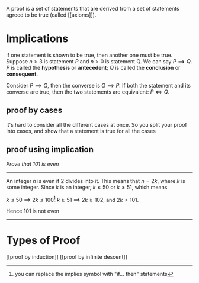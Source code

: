 A proof is a set of statements that are derived from a set of statements agreed to be true (called [[axioms]]). 
# Implications
if one statement is shown to be true, then another one must be true.
Suppose $n>3$ is statement $P$ and $n>0$ is statement Q. We can say $P\implies Q$. $P$ is called the **hypothesis** or **antecedent**; $Q$ is called the **conclusion** or **consequent**. 

Consider $P \implies Q$, then the converse is $Q \implies P$. If both the statement and its converse are true, then the two statements are equivalent: $P\Leftrightarrow Q$.

## proof by cases
it's hard to consider all the different cases at once. So you split your proof into cases, and show that a statement is true for all the cases
## proof using implication
*Prove that 101 is even*
___
An integer $n$ is even if $2$ divides into it.
This means that $n = 2k$, where $k$ is some integer. Since $k$ is an integer, $k \leq 50$ or $k \geq 51$, which means

$k\leq 50$ $\implies$ $2k \leq 100$[^1]
$k \geq 51$ $\implies$ $2k \geq 102$, and $2k \neq 101$.

Hence $101$ is not even

[^1]: you can replace the implies symbol with "if... then" statements 
___
# Types of Proof
[[proof by induction]]
[[proof by infinite descent]]